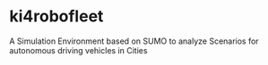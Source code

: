 # ki4robofleet
A Simulation Environment based on SUMO to analyze Scenarios for autonomous driving vehicles in Cities 
